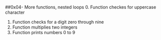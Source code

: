 ##0x04- More functions, nested loops
0. Function checkes for uppercase character
1. Function checks for a digit zero through nine
2. Function multiplies two integers
3. Function prints numbers 0 to 9
